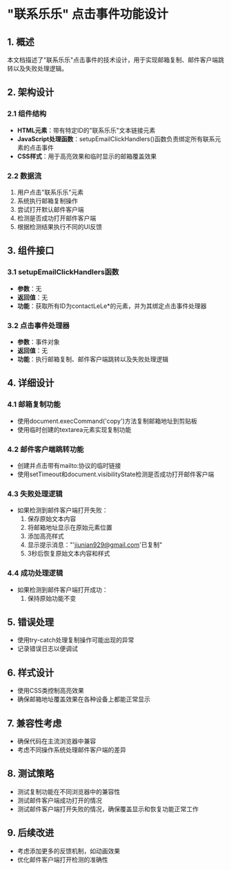 # "联系乐乐" 点击事件功能设计

## 1. 概述
本文档描述了"联系乐乐"点击事件的技术设计，用于实现邮箱复制、邮件客户端跳转以及失败处理逻辑。

## 2. 架构设计

### 2.1 组件结构
- **HTML元素**：带有特定ID的"联系乐乐"文本链接元素
- **JavaScript处理函数**：setupEmailClickHandlers()函数负责绑定所有联系元素的点击事件
- **CSS样式**：用于高亮效果和临时显示的邮箱覆盖效果

### 2.2 数据流
1. 用户点击"联系乐乐"元素
2. 系统执行邮箱复制操作
3. 尝试打开默认邮件客户端
4. 检测是否成功打开邮件客户端
5. 根据检测结果执行不同的UI反馈

## 3. 组件接口

### 3.1 setupEmailClickHandlers函数
- **参数**：无
- **返回值**：无
- **功能**：获取所有ID为contactLeLe*的元素，并为其绑定点击事件处理器

### 3.2 点击事件处理器
- **参数**：事件对象
- **返回值**：无
- **功能**：执行邮箱复制、邮件客户端跳转以及失败处理逻辑

## 4. 详细设计

### 4.1 邮箱复制功能
- 使用document.execCommand('copy')方法复制邮箱地址到剪贴板
- 使用临时创建的textarea元素实现复制功能

### 4.2 邮件客户端跳转功能
- 创建并点击带有mailto:协议的临时链接
- 使用setTimeout和document.visibilityState检测是否成功打开邮件客户端

### 4.3 失败处理逻辑
- 如果检测到邮件客户端打开失败：
  1. 保存原始文本内容
  2. 将邮箱地址显示在原始元素位置
  3. 添加高亮样式
  4. 显示提示消息："'jiunian929@gmail.com'已复制"
  5. 3秒后恢复原始文本内容和样式

### 4.4 成功处理逻辑
- 如果检测到邮件客户端打开成功：
  1. 保持原始功能不变

## 5. 错误处理
- 使用try-catch处理复制操作可能出现的异常
- 记录错误日志以便调试

## 6. 样式设计
- 使用CSS类控制高亮效果
- 确保邮箱地址覆盖效果在各种设备上都能正常显示

## 7. 兼容性考虑
- 确保代码在主流浏览器中兼容
- 考虑不同操作系统处理邮件客户端的差异

## 8. 测试策略
- 测试复制功能在不同浏览器中的兼容性
- 测试邮件客户端成功打开的情况
- 测试邮件客户端打开失败的情况，确保覆盖显示和恢复功能正常工作

## 9. 后续改进
- 考虑添加更多的反馈机制，如动画效果
- 优化邮件客户端打开检测的准确性